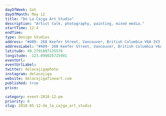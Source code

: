 ```yaml
---
dayOfWeek: Sat
dayOfMonth: May 12
title: "De La Cajga Art Studio"
description: "Artist talk, photography, painting, mixed media."
startTime: 12-4
endTime: 
type: Design Studios
address: "#409- 268 Keefer Street, Vancouver, British Columbia V6A 2V3 unit 409, Vancouver, BC, Canada"
addressLabel: "#409- 268 Keefer Street, Vancouver, British Columbia V6A 2V3 unit 409"
latitude: 49.2791807135576
longitude: -123.098025725981
eventUrl: 
eventUrlLabel: 
twitter: delacajigaphoto
instagram: delacajiga
website: delacajigafineart.com
published: true
price: 

category: event-2018-12-pm
priority: 0
slug: 2018-05-12-de_la_cajga_art_studio
---
```

